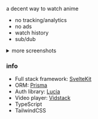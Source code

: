 a decent way to watch anime

- no tracking/analytics
- no ads
- watch history
- sub/dub

<details>
	<summary>more screenshots</summary>

<img
	alt="image"
	loading="lazy"
	src="/project-info/sift-one.png"
/>
<img
	alt="image"
	loading="lazy"
	src="/project-info/sift-two.png"
/>
<img
	alt="image"
	loading="lazy"
	src="/project-info/sift-three.png"
/>

</details>

### info

- Full stack framework: [SvelteKit](https://kit.svelte.dev/)
- ORM: [Prisma](https://www.prisma.io/)
- Auth library: [Lucia](https://lucia-auth.com/)
- Video player: [Vidstack](https://www.vidstack.io/)
- TypeScript
- TailwindCSS
